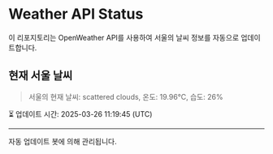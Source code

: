 
# Weather API Status

이 리포지토리는 OpenWeather API를 사용하여 서울의 날씨 정보를 자동으로 업데이트합니다.

## 현재 서울 날씨
> 서울의 현재 날씨: scattered clouds, 온도: 19.96°C, 습도: 26%

⏳ 업데이트 시간: 2025-03-26 11:19:45 (UTC)

---
자동 업데이트 봇에 의해 관리됩니다.
